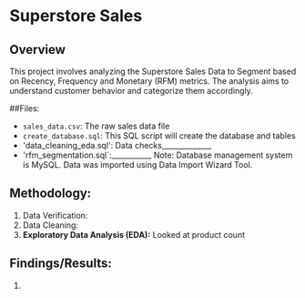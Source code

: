 # Superstore Sales

## Overview
This project involves analyzing the Superstore Sales Data to Segment based on Recency, Frequency and Monetary (RFM) metrics. The analysis aims to understand customer behavior and categorize them accordingly.

##Files:
- `sales_data.csv`: The raw sales data file 
- `create_database.sql`: This SQL script will create the database and tables
- 'data_cleaning_eda.sql': Data checks,_____________
- 'rfm_segmentation.sql`:___________
Note: Database management system is MySQL. Data was imported using Data Import Wizard Tool.

## Methodology:
1. Data Verification:
2. Data Cleaning:
3. **Exploratory Data Analysis (EDA):** Looked at product count

## Findings/Results:
1. 
